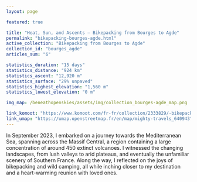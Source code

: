 ```yaml
---
layout: page

featured: true

title: "Heat, Sun, and Ascents — Bikepacking from Bourges to Agde"
permalink: "bikepacking-bourges-agde.html"
active_collection: "Bikepacking from Bourges to Agde"
collection_id: "bourges_agde"
articles_sum: "6"

statistics_duration: "15 days"
statistics_distance: "924 km"
statistics_ascent: "12,920 m"
statistics_surface: "29% unpaved"
statistics_highest_elevation: "1,560 m"
statistics_lowest_elevation: "0 m"

img_map: /beneathopenskies/assets/img/collection_bourges-agde_map.png

link_komoot: "https://www.komoot.com/fr-fr/collection/2333829/-bikepacking-from-bourges-to-agde"
link_umap: "https://umap.openstreetmap.fr/en/map/mighty-travels_640943"
---
```


In September 2023, I embarked on a journey towards the Mediterranean Sea, spanning across the Massif Central, a region containing a large concentration of around 450 extinct volcanoes. I witnessed the changing landscapes, from lush valleys to arid plateaus, and eventually the unfamiliar scenery of Southern France. Along the way, I reflected on the joys of bikepacking and wild camping, all while inching closer to my destination and a heart-warming reunion with loved ones.
